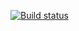 [![Build status](https://ci.appveyor.com/api/projects/status/2qth63a31hc2vl7l?svg=true)](https://ci.appveyor.com/project/Ilya-Erokhin/aqa-1-ci-1)
